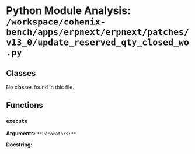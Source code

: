 # Python Module Analysis: `/workspace/cohenix-bench/apps/erpnext/erpnext/patches/v13_0/update_reserved_qty_closed_wo.py`

## Classes

No classes found in this file.


## Functions

### `execute`
**Arguments:** ``
**Decorators:** ``

**Docstring:**
```

```

